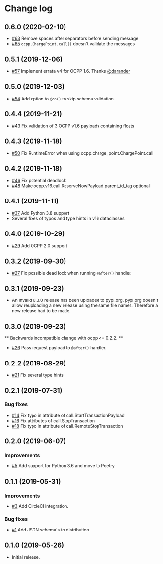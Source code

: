 # Change log

## 0.6.0 (2020-02-10)

* [#63](https://github.com/mobilityhouse/ocpp/issues/63) Remove spaces after separators before sending message
* [#65](https://github.com/mobilityhouse/ocpp/issues/65) `ocpp.ChargePoint.call()` doesn't validate the messages


## 0.5.1 (2019-12-06)

* [#57](https://github.com/mobilityhouse/ocpp/issues/57) Implement errata v4 for OCPP 1.6. Thanks [@darander](https://github.com/darander)

## 0.5.0 (2019-12-03)

* [#54](https://github.com/mobilityhouse/ocpp/issues/54) Add option to `@on()` to skip schema validation

## 0.4.4 (2019-11-21)

* [#43](https://github.com/mobilityhouse/ocpp/issues/43) Fix validation of 3 OCPP v1.6 payloads containing floats

## 0.4.3 (2019-11-18)

* [#50](https://github.com/mobilityhouse/ocpp/issues/50) Fix RuntimeError when using ocpp.charge_point.ChargePoint.call

## 0.4.2 (2019-11-18)

* [#46](https://github.com/mobilityhouse/ocpp/issues/46) Fix potential deadlock
* [#48](https://github.com/mobilityhouse/ocpp/issues/48) Make ocpp.v16.call.ReserveNowPayload.parent_id_tag optional

## 0.4.1 (2019-11-11)

* [#37](https://github.com/mobilityhouse/ocpp/issues/37) Add Python 3.8 support
* Several fixes of typos and type hints in v16 dataclasses

## 0.4.0 (2019-10-29)

* [#29](https://github.com/mobilityhouse/ocpp/issues/29) Add OCPP 2.0 support

## 0.3.2 (2019-09-30)

* [#27](https://github.com/mobilityhouse/ocpp/issues/27) Fix possible dead lock when running `@after()` handler.

## 0.3.1 (2019-09-23)

* An invalid 0.3.0 release has been uploaded to pypi.org. pypi.org doesn't
allow reuploading a new release using the same file names. Therefore a new
release had to be made.

## 0.3.0 (2019-09-23)

** Backwards incompatible change with ocpp <= 0.2.2. **
* [#26](https://github.com/mobilityhouse/ocpp/issues/26) Pass request payload to `@after()` handler.

## 0.2.2 (2019-08-29)

* [#21](https://github.com/mobilityhouse/ocpp/issues/21) Fix several type hints

## 0.2.1 (2019-07-31)

### Bug fixes

* [#14](https://github.com/mobilityhouse/ocpp/issues/14) Fix typo in attribute of call.StartTransactionPayload
* [#16](https://github.com/mobilityhouse/ocpp/issues/16) Fix attributes of call.StopTransaction
* [#18](https://github.com/mobilityhouse/ocpp/issues/18) Fix typo in attribute of call.RemoteStopTransaction

## 0.2.0 (2019-06-07)

### Improvements

* [#5](https://github.com/mobilityhouse/ocpp/issues/5) Add support for Python 3.6 and move to Poetry

## 0.1.1 (2019-05-31)

### Improvements

* [#3](https://github.com/mobilityhouse/ocpp/issues/3) Add CircleCI integration.

### Bug fixes

* [#1](https://github.com/mobilityhouse/ocpp/issues/1) Add JSON schema's to distribution.

## 0.1.0 (2019-05-26)

* Initial release.
